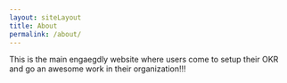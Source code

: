 ```yaml
---
layout: siteLayout
title: About
permalink: /about/
---
```



This is the main engaegdly website where users come to setup their OKR and go an awesome work in their organization!!!
